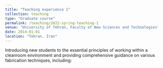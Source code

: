 ```yaml
---
title: "Teaching experience 1"
collection: teaching
type: "Graduate course"
permalink: /teaching/2022-spring-teaching-1
venue: "University of Tehran, Faculty of New Sciences and Technologies"
date: 2014-01-01
location: "Tehran, Iran"
---
```


Introducing new students to the essential principles of working within a cleanroom environment and providing comprehensive guidance on various fabrication techniques, including:
